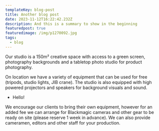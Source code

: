 ```yaml
---
templateKey: blog-post
title: Another blog post
date: 2023-11-12T16:22:42.232Z
description: And this is a summary to show in the beginning
featuredpost: true
featuredimage: /img/p1270092.jpg
tags:
  - blog
---
```


Our studio is a 150m² creative space with access to a green screen, photography backgrounds and a tabletop photo studio for product photography.

On location we have a variety of equipment that can be used for free (tripods, studio lights, JIB crane). The studio is also equipped with high powered projectors and speakers for background visuals and sound.

- H﻿ello!

We encourage our clients to bring their own equipment, however for an added fee we can arrange for Blackmagic cameras and other gear to be ready on site (please reserve 1 week in advance). We can also provide cameramen, editors and other staff for your production.
